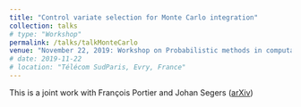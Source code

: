 ```yaml
---
title: "Control variate selection for Monte Carlo integration"
collection: talks
# type: "Workshop"
permalink: /talks/talkMonteCarlo
venue: "November 22, 2019: Workshop on Probabilistic methods in computational statistics, Télécom SudParis, Evry, France <br> November 22, 2019: Workshop on Probabilistic methods in computational statistics, Télécom SudParis, Evry, France "
# date: 2019-11-22
# location: "Télécom SudParis, Evry, France"
---
```

This is a joint work with François Portier and Johan Segers ([arXiv](https://arxiv.org/pdf/1906.10920))
